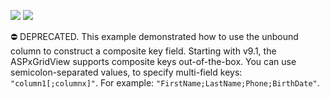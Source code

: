 <!-- default badges list -->
[![](https://img.shields.io/badge/Open_in_DevExpress_Support_Center-FF7200?style=flat-square&logo=DevExpress&logoColor=white)](https://supportcenter.devexpress.com/ticket/details/E100)
[![](https://img.shields.io/badge/📖_How_to_use_DevExpress_Examples-e9f6fc?style=flat-square)](https://docs.devexpress.com/GeneralInformation/403183)
<!-- default badges end -->
⛔ DEPRECATED. This example demonstrated how to use the unbound column to construct a composite key field. Starting with v9.1, the ASPxGridView supports composite keys out-of-the-box. You can use semicolon-separated values, to specify multi-field keys: `"column1[;columnx]"`. For example: `"FirstName;LastName;Phone;BirthDate"`.


